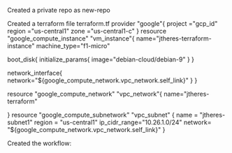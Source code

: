 Created a private repo as new-repo

Created a terraform file terraform.tf 
      provider "google"{
  project ="gcp_id"
  region ="us-central1"
  zone ="us-central1-c"
}
resource "google_compute_instance" "vm_instance"{
  name="jtheres-terraform-instance"
  machine_type="f1-micro"

  boot_disk{
    initialize_params{
      image="debian-cloud/debian-9"
    }
  }

  network_interface{
    network="${google_compute_network.vpc_network.self_link}"
  }
}

resource "google_compute_network" "vpc_network"{
  name="jtheres-terraform"

}
resource "google_compute_subnetwork" "vpc_subnet" {
  name = "jtheres-subnet1"
  region = "us-central1"
  ip_cidr_range="10.26.1.0/24"
  network= "${google_compute_network.vpc_network.self_link}"
}

Created the workflow:
  
